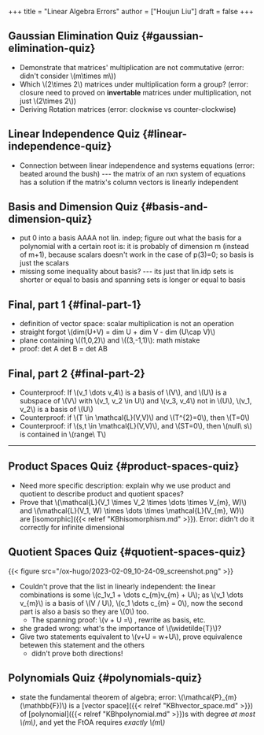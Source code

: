 +++
title = "Linear Algebra Errors"
author = ["Houjun Liu"]
draft = false
+++

## Gaussian Elimination Quiz {#gaussian-elimination-quiz}

-   Demonstrate that matrices' multiplication are not commutative (error: didn't consider \\(m\times m\\))
-   Which \\(2\times 2\\) matrices under multiplication form a group? (error: closure need to proved on **invertable** matrices under multiplication, not just \\(2\times 2\\))
-   Deriving Rotation matrices (error: clockwise vs counter-clockwise)


## Linear Independence Quiz {#linear-independence-quiz}

-   Connection between linear independence and systems equations (error: beated around the bush) --- the matrix of an nxn system of equations has a solution if the matrix's column vectors is linearly independent


## Basis and Dimension Quiz {#basis-and-dimension-quiz}

-   put 0 into a basis AAAA not lin. indep; figure out what the basis for a polynomial with a certain root is: it is probably of dimension m (instead of m+1), because scalars doesn't work in the case of p(3)=0; so basis is just the scalars
-   missing some inequality about basis? --- its just that lin.idp sets is shorter or equal to basis and spanning sets is longer or equal to basis


## Final, part 1 {#final-part-1}

-   definition of vector space: scalar multiplication is not an operation
-   straight forgot \\(dim(U+V) = dim U + dim V - dim (U\cap V)\\)
-   plane containing \\((1,0,2)\\) and \\((3,-1,1)\\): math mistake
-   proof: det A det B = det AB


## Final, part 2 {#final-part-2}

-   Counterproof: If \\(v\_1 \dots v\_4\\) is a basis of \\(V\\), and \\(U\\) is a subspace of \\(V\\) with \\(v\_1, v\_2 \in U\\) and \\(v\_3, v\_4\\) not in \\(U\\), \\(v\_1, v\_2\\) is a basis of \\(U\\)
-   Counterproof: if \\(T \in \mathcal{L}(V,V)\\) and \\(T^{2}=0\\), then \\(T=0\\)
-   Counterproof: if \\(s,t \in \mathcal{L}(V,V)\\), and \\(ST=0\\), then \\(null\ s\\) is contained in \\(range\ T\\)

---


## Product Spaces Quiz {#product-spaces-quiz}

-   Need more specific description: explain why we use product and quotient to describe product and quotient spaces?
-   Prove that \\(\mathcal{L}(V\_1 \times V\_2 \times \dots \times V\_{m}, W)\\) and \\(\mathcal{L}(V\_1, W) \times  \dots \times \mathcal{L}(V\_{m}, W)\\) are [isomorphic]({{< relref "KBhisomorphism.md" >}}). Error: didn't do it correctly for infinite dimensional


## Quotient Spaces Quiz {#quotient-spaces-quiz}

{{< figure src="/ox-hugo/2023-02-09_10-24-09_screenshot.png" >}}

-   Couldn't prove that the list in linearly independent: the linear combinations is some \\(c\_1v\_1 + \dots c\_{m}v\_{m} + U\\); as \\(v\_1 \dots v\_{m}\\) is a basis of \\(V / U\\), \\(c\_1 \dots c\_{m} = 0\\), now the second part is also a basis so they are \\(0\\) too.
    -   The spanning proof: \\(v + U =\\) , rewrite as basis, etc.
-   she graded wrong: what's the importance of \\(\widetilde{T}\\)?
-   Give two statements equivalent to \\(v+U = w+U\\), prove equivalence betewen this statement and the others
    -   didn't prove both directions!


## Polynomials Quiz {#polynomials-quiz}

-   state the fundamental theorem of algebra; error: \\(\mathcal{P}\_{m}(\mathbb{F})\\) is a [vector space]({{< relref "KBhvector_space.md" >}}) of [polynomial]({{< relref "KBhpolynomial.md" >}})s with degree _at most \\(m\\)_, and yet the FtOA requires _exactly \\(m\\)_